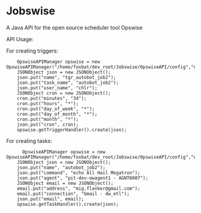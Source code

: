 Jobswise
========

A Java API for the open source scheduler tool Opswise

API Usage:

For creating triggers:

		OpswiseAPIManager opswise = new OpswiseAPIManager("/home/foxbat/dev_root/Jobswise/OpswiseAPI/config","na_opswise.json");
		JSONObject json = new JSONObject();
		json.put("name", "tgr_autobot_job2");
		json.put("task_name", "autobot_job2");
		json.put("user_name", "chlr");
		JSONObject cron = new JSONObject();
		cron.put("minutes", "34");
		cron.put("hours", "*");
		cron.put("day_of_week", "*");
		cron.put("day_of_month", "*");
		cron.put("month", "*");
		json.put("cron", cron);
		opswise.getTriggerHandler().create(json);

For creating tasks:

     	  OpswiseAPIManager opswise = new OpswiseAPIManager("/home/foxbat/dev_root/Jobswise/OpswiseAPI/config","na_opswise.json");
        JSONObject json = new JSONObject();
        json.put("name", "autobot_job2");
        json.put("command", "echo All Hail Megatron");
        json.put("agent", "pit-dev-owagent1 - AGNT0007");
        JSONObject email = new JSONObject();
        email.put("address", "mig.flanker@gmail.com");
        email.put("connection", "Gmail - dw_etl");
        json.put("email", email);
        opswise.getTaskHandler().create(json);

